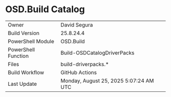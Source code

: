 ﻿# OSD.Build Catalog

| | |
|-|-|
| Owner | David Segura |
| Build Version | 25.8.24.4 |
| PowerShell Module | OSD.Build |
| PowerShell Function | Build-OSDCatalogDriverPacks |
| Files | build-driverpacks.* |
| Build Workflow | GitHub Actions |
| Last Update | Monday, August 25, 2025 5:07:24 AM UTC |
